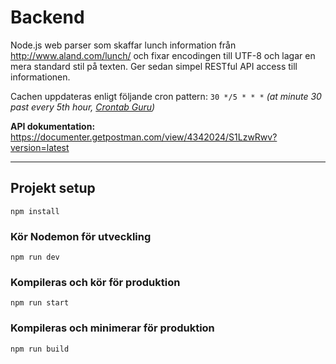 # Backend

Node.js web parser som skaffar lunch information från http://www.aland.com/lunch/ och fixar encodingen till UTF-8 och lagar en mera standard stil på texten. Ger sedan simpel RESTful API access till informationen.

Cachen uppdateras enligt följande cron pattern: `30 */5 * * *` *(at minute 30 past every 5th hour, [Crontab Guru](https://crontab.guru/#30_*/5_*_*_*))*

**API dokumentation:** https://documenter.getpostman.com/view/4342024/S1LzwRwv?version=latest

---

## Projekt setup
```
npm install
```

### Kör Nodemon för utveckling
```
npm run dev
```

### Kompileras och kör för produktion
```
npm run start
```

### Kompileras och minimerar för produktion
```
npm run build
```
